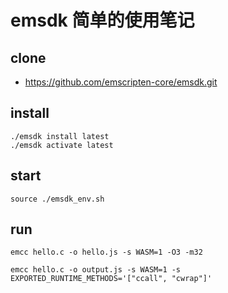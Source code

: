 # emsdk 简单的使用笔记


## clone
- https://github.com/emscripten-core/emsdk.git

## install
```shell
./emsdk install latest
./emsdk activate latest
```

## start
```shell
source ./emsdk_env.sh
```

## run
```shell
emcc hello.c -o hello.js -s WASM=1 -O3 -m32
```
```shell
emcc hello.c -o output.js -s WASM=1 -s EXPORTED_RUNTIME_METHODS='["ccall", "cwrap"]'
```
